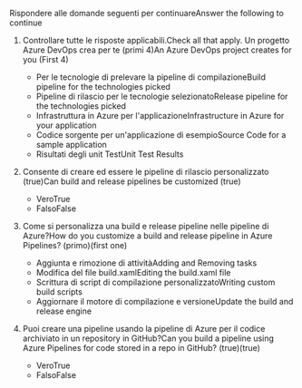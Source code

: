 <span data-ttu-id="ba05c-101">Rispondere alle domande seguenti per continuare</span><span class="sxs-lookup"><span data-stu-id="ba05c-101">Answer the following to continue</span></span>

1. <span data-ttu-id="ba05c-102">Controllare tutte le risposte applicabili.</span><span class="sxs-lookup"><span data-stu-id="ba05c-102">Check all that apply.</span></span> <span data-ttu-id="ba05c-103">Un progetto Azure DevOps crea per te (primi 4)</span><span class="sxs-lookup"><span data-stu-id="ba05c-103">An Azure DevOps project creates for you (First 4)</span></span>
    - <span data-ttu-id="ba05c-104">Per le tecnologie di prelevare la pipeline di compilazione</span><span class="sxs-lookup"><span data-stu-id="ba05c-104">Build pipeline for the technologies picked</span></span>
    - <span data-ttu-id="ba05c-105">Pipeline di rilascio per le tecnologie selezionato</span><span class="sxs-lookup"><span data-stu-id="ba05c-105">Release pipeline for the technologies picked</span></span>
    - <span data-ttu-id="ba05c-106">Infrastruttura in Azure per l'applicazione</span><span class="sxs-lookup"><span data-stu-id="ba05c-106">Infrastructure in Azure for your application</span></span>
    - <span data-ttu-id="ba05c-107">Codice sorgente per un'applicazione di esempio</span><span class="sxs-lookup"><span data-stu-id="ba05c-107">Source Code for a sample application</span></span>
    - <span data-ttu-id="ba05c-108">Risultati degli unit Test</span><span class="sxs-lookup"><span data-stu-id="ba05c-108">Unit Test Results</span></span>

2. <span data-ttu-id="ba05c-109">Consente di creare ed essere le pipeline di rilascio personalizzato (true)</span><span class="sxs-lookup"><span data-stu-id="ba05c-109">Can build and release pipelines be customized (true)</span></span>
    - <span data-ttu-id="ba05c-110">Vero</span><span class="sxs-lookup"><span data-stu-id="ba05c-110">True</span></span>
    - <span data-ttu-id="ba05c-111">Falso</span><span class="sxs-lookup"><span data-stu-id="ba05c-111">False</span></span>

3. <span data-ttu-id="ba05c-112">Come si personalizza una build e release pipeline nelle pipeline di Azure?</span><span class="sxs-lookup"><span data-stu-id="ba05c-112">How do you customize a build and release pipeline in Azure Pipelines?</span></span> <span data-ttu-id="ba05c-113">(primo)</span><span class="sxs-lookup"><span data-stu-id="ba05c-113">(first one)</span></span>
    - <span data-ttu-id="ba05c-114">Aggiunta e rimozione di attività</span><span class="sxs-lookup"><span data-stu-id="ba05c-114">Adding and Removing tasks</span></span>
    - <span data-ttu-id="ba05c-115">Modifica del file build.xaml</span><span class="sxs-lookup"><span data-stu-id="ba05c-115">Editing the build.xaml file</span></span>
    - <span data-ttu-id="ba05c-116">Scrittura di script di compilazione personalizzato</span><span class="sxs-lookup"><span data-stu-id="ba05c-116">Writing custom build scripts</span></span>
    - <span data-ttu-id="ba05c-117">Aggiornare il motore di compilazione e versione</span><span class="sxs-lookup"><span data-stu-id="ba05c-117">Update the build and release engine</span></span>

4. <span data-ttu-id="ba05c-118">Puoi creare una pipeline usando la pipeline di Azure per il codice archiviato in un repository in GitHub?</span><span class="sxs-lookup"><span data-stu-id="ba05c-118">Can you build a pipeline using Azure Pipelines for code stored in a repo in GitHub?</span></span> <span data-ttu-id="ba05c-119">(true)</span><span class="sxs-lookup"><span data-stu-id="ba05c-119">(true)</span></span>
    - <span data-ttu-id="ba05c-120">Vero</span><span class="sxs-lookup"><span data-stu-id="ba05c-120">True</span></span>
    - <span data-ttu-id="ba05c-121">Falso</span><span class="sxs-lookup"><span data-stu-id="ba05c-121">False</span></span>